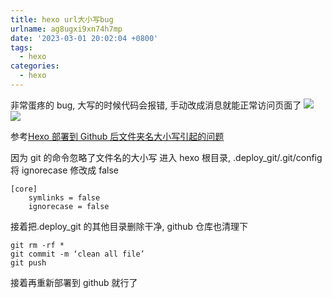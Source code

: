 ```yaml
---
title: hexo url大小写bug
urlname: ag8ugxi9xn74h7mp
date: '2023-03-01 20:02:04 +0800'
tags:
  - hexo
categories:
  - hexo
---
```


非常蛋疼的 bug, 大写的时候代码会报错, 手动改成消息就能正常访问页面了
![](https://cdn.xiamu.icu//FoVsWuiMYXKTGC3TghqnR_bJ4rWB.png)
![](https://cdn.xiamu.icu//FpUKyeIqr_w_iOcpUWGEP7M-ZwVg.png)

参考[Hexo 部署到 Github 后文件夹名大小写引起的问题](https://trifond.github.io/2018/12/05/hexo-folder-ignore-case/)

因为 git 的命令忽略了文件名的大小写
进入 hexo 根目录, .deploy_git/.git/config
将 ignorecase 修改成 false

```
[core]
	symlinks = false
	ignorecase = false
```

接着把.deploy_git 的其他目录删除干净, github 仓库也清理下

```
git rm -rf *
git commit -m ‘clean all file’
git push
```

接着再重新部署到 github 就行了
